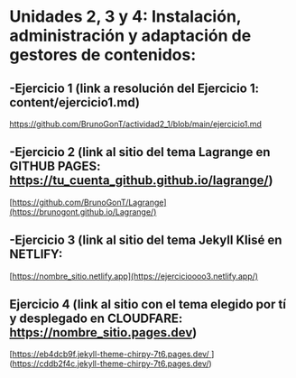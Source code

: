# Unidades 2, 3 y 4: Instalación, administración y adaptación de gestores de contenidos:

## -Ejercicio 1 (link a resolución del Ejercicio 1: content/ejercicio1.md)

[https://github.com/BrunoGonT/actividad2_1/blob/main/ejercicio1.md
](https://github.com/BrunoGonT/actividad2_1/blob/main/ejercicio1.md)

## -Ejercicio 2 (link al sitio del tema Lagrange en GITHUB PAGES: https://tu_cuenta_github.github.io/lagrange/)

[https://github.com/BrunoGonT/Lagrange](https://brunogont.github.io/Lagrange/)

## -Ejercicio 3 (link al sitio del tema Jekyll Klisé en NETLIFY:
[https://nombre_sitio.netlify.app](https://ejercicioooo3.netlify.app/)


## Ejercicio 4 (link al sitio con el tema elegido por tí y desplegado en CLOUDFARE: https://nombre_sitio.pages.dev)

[[https://eb4dcb9f.jekyll-theme-chirpy-7t6.pages.dev/
](https://0491fd48.jekyll-theme-chirpy-7t6.pages.dev/)](https://cddb2f4c.jekyll-theme-chirpy-7t6.pages.dev/)
